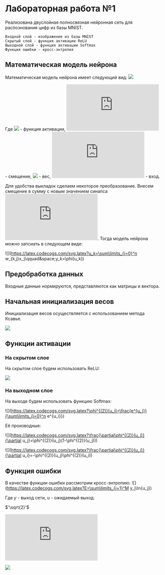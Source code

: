 # Лабораторная работа №1
Реализована двуслойная полносвязная нейронная сеть
для распознования цифр из базы MNIST.    

    Входной слой - изображение из базы MNIST
    Скрытый слой - функция активации ReLU
    Выходной слой - функция активации Softmax
    Функция ошибки - кросс-энтропия
    
## Математическая модель нейрона
Математическая модель нейрона имеет следующий вид:
![](https://latex.codecogs.com/svg.latex?u_k=b_k&plus;\sum\limits_{j=1}^nw_{k,j}x_j\qquad&space;y_k=\phi(u_k))

Где ![](https://latex.codecogs.com/svg.latex?\phi) - функция активации, ![](https://latex.codecogs.com/svg.latex?b_k) - 
смещение, ![](https://latex.codecogs.com/svg.latex?w_{k,j}) - вес, ![](https://latex.codecogs.com/svg.latex?x) - вход.

Для удобства выкладок сделаем некоторое преобразование. Внесем смещение в сумму с новым значением синапса ![](https://latex.codecogs.com/svg.latex?x_0=1).
Тогда модель нейрона можно запсиать в следующем виде:

![](https://latex.codecogs.com/svg.latex?u_k=\sum\limits_{j=0}^n w_{k,j}x_j\qquad&space;y_k=\phi(u_k))

## Предобработка данных
Входные данные нормируются, представляются как матрицы и вектора.

## Начальная инициализация весов
Инициализация весов осуществляется с использованием метода Ксавье.

![](https://latex.codecogs.com/svg.latex?W=\sigma*N(0,1)\qquad&space;\sigma=2/\sqrt{size_{input}+size_{output}})

## Функции активации
### На скрытом слое
На скрытом слое будем использовать ReLU:

![](https://latex.codecogs.com/svg.latex?\phi^{(1)}(u)=max(0,u))

### На выходном слое
На выходе будем использовать функцию Softmax:

![](https://latex.codecogs.com/svg.latex?\phi^{(2)}(u_j)=\frac{e^{u_j}}{\sum\limits_{i=0}^n e^{u_i}})

Её производные:

![](https://latex.codecogs.com/svg.latex?\frac{\partial\phi^{(2)}(u_j)}{\partial u_j}=\phi^{(2)}(u_j)(1-\phi^{(2)}(u_j)))

![](https://latex.codecogs.com/svg.latex?\frac{\partial\phi^{(2)}(u_j)}{\partial u_i}=-\phi^{(2)}(u_j)\phi^{(2)}(u_i))

## Функция ошибки
В качестве функции ошибки рассмотрим кросс-энтропию:
![](https://latex.codecogs.com/svg.latex?E=\sum\limits_{j=1}^M y_j\ln{u_j})

Где *y* - выход сети, *u* - ожидаемый выход. 


$'\sqrt{2}'$

![](https://latex.codecogs.com/svg.latex?2)

![](https://latex.codecogs.com/svg.latex?\sqrt{2})